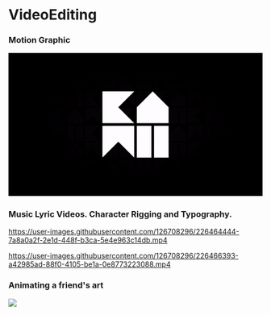 # VideoEditing
### Motion Graphic
![](https://github.com/kxmii/VideoEditing/blob/main/crown.gif)


### Music Lyric Videos. Character Rigging and Typography.
https://user-images.githubusercontent.com/126708296/226464444-7a8a0a2f-2e1d-448f-b3ca-5e4e963c14db.mp4


https://user-images.githubusercontent.com/126708296/226466393-a42985ad-88f0-4105-be1a-0e8773223088.mp4


### Animating a friend's art
![](https://github.com/kxmii/VideoEditing/blob/main/bny.gif)

